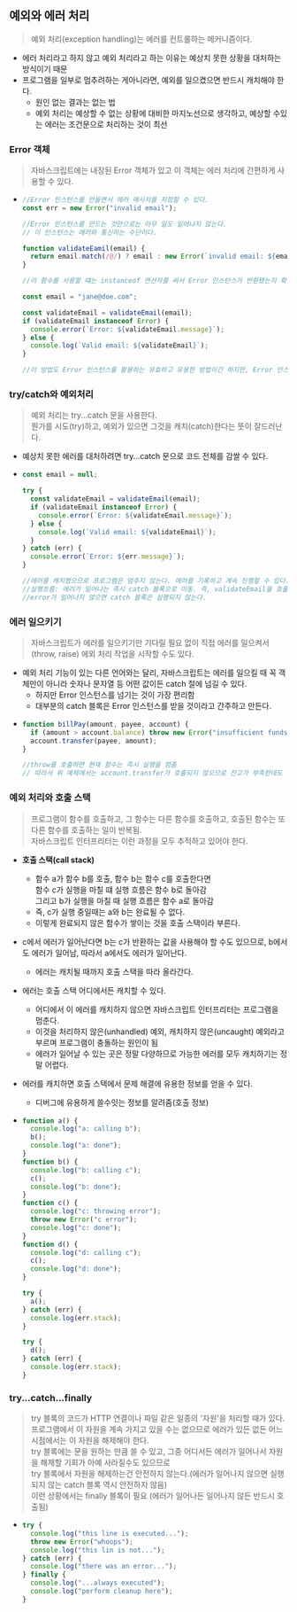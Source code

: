 ## 예외와 에러 처리

> 예외 처리(exception handling)는 에러를 컨트롤하는 메커니즘이다.

- 에러 처리라고 하지 않고 예외 처리라고 하는 이유는 예상치 못한 상황을 대처하는 방식이기 때문
- 프로그램을 일부로 멈추려하는 게아니라면, 예외를 일으켰으면 반드시 캐치해야 한다.
  - 원인 없는 결과는 없는 법
  - 예외 처리는 예상할 수 없는 상황에 대비한 마지노선으로 생각하고, 예상할 수있는 에러는 조건문으로 처리하는 것이 최선

### Error 객체

> 자바스크립트에는 내장된 Error 객체가 있고 이 객체는 에러 처리에 간편하게 사용할 수 있다.

- ```js
  //Error 인스턴스를 만들면서 에러 메시지를 지정할 수 있다.
  const err = new Error("invalid email");

  //Error 인스턴스를 만드는 것만으로는 아무 일도 일어나지 않는다.
  // 이 인스턴스는 에러와 통신하는 수단이다.

  function validateEamil(email) {
    return email.match(/@/) ? email : new Error(`invalid email: ${email}`);
  }

  //이 함수를 사용할 떄는 instanceof 연산자를 써서 Error 인스턴스가 반환됐는지 확인

  const email = "jane@doe.com";

  const validateEmail = validateEmail(email);
  if (validateEmail instanceof Error) {
    console.error(`Error: ${validateEmail.message}`);
  } else {
    console.log(`Valid email: ${validateEmail}`);
  }

  //이 방법도 Error 인스턴스를 활용하는 유효하고 유용한 방법이긴 하지만, Error 인스턴스는 예외 처리에서 더 자주 사용됨
  ```

### try/catch와 예외처리

> 예외 처리는 try...catch 문을 사용한다. <br> 뭔가를 시도(try)하고, 예외가 있으면 그것을 캐치(catch)한다는 뜻이 잘드러난다.

- 예상치 못한 에러를 대처하려면 try...catch 문으로 코드 전체를 감쌀 수 있다.
- ```js
  const email = null;

  try {
    const validateEmail = validateEmail(email);
    if (validateEmail instanceof Error) {
      console.error(`Error: ${validateEmail.message}`);
    } else {
      console.log(`Valid email: ${validateEmail}`);
    }
  } catch (err) {
    console.error(`Error: ${err.message}`);
  }

  //에러를 캐치했으므로 프로그램은 멈추지 않는다. 에러를 기록하고 계속 진행할 수 있다.
  //실행흐름: 에러가 일어나는 즉시 catch 블록으로 이동. 즉, validateEmail을 호출한 다음에 있는 if문은 실행되지 않는다.
  //error가 일어나지 않으면 catch 블록은 실행되지 않는다.
  ```

### 에러 일으키기

> 자바스크립트가 에러를 일으키기만 기다릴 필요 없이 직접 에러를 일으켜서(throw, raise) 에외 처리 작업을 시작할 수도 있다.

- 예외 처리 기능이 있는 다른 언어와는 달리, 자바스크립트는 에러를 일으킬 때 꼭 객체만이 아니라 숫자나 문자열 등 어떤 값이든 catch 절에 넘길 수 있다.
  - 하지만 Error 인스턴스를 넘기는 것이 가장 편리함
  - 대부분의 catch 블록은 Error 인스턴스를 받을 것이라고 간주하고 만든다.
- ```js
  function billPay(amount, payee, account) {
    if (amount > account.balance) throw new Error("insufficient funds");
    account.transfer(payee, amount);
  }

  //throw를 호출하면 현재 함수는 즉시 실행을 멈춤
  // 따라서 위 예제에서는 account.transfer가 호출되지 않으므로 잔고가 부족한데도 현금을 찾아가는 사고 발생 X
  ```

### 예외 처리와 호출 스택

> 프로그램이 함수를 호출하고, 그 함수는 다른 함수를 호출하고, 호출된 함수는 또 다른 함수를 호출하는 일이 반복됨.<Br>자바스크립트 인터프리터는 이런 과정을 모두 추적하고 있어야 한다.

- **호출 스택(call stack)**
  - 함수 a가 함수 b를 호출, 함수 b는 함수 c를 호출한다면<br> 함수 c가 실행을 마칠 떄 실행 흐름은 함수 b로 돌아감<br>그리고 b가 실행을 마칠 때 실행 흐름은 함수 a로 돌아감
  - 즉, c가 실행 중일때는 a와 b는 완료될 수 없다.
  - 이렇게 완료되지 않은 함수가 쌓이는 것을 호출 스택이라 부른다.
- c에서 에러가 일어난다면 b는 c가 반환하는 값을 사용해야 할 수도 있으므로, b에서도 에러가 일어남, 따라서 a에서도 에러가 일어난다.
  - 에러는 캐치될 때까지 호출 스택을 따라 올라간다.
- 에러는 호출 스택 어디에서든 캐치할 수 있다.
  - 어디에서 이 에러를 캐치하지 않으면 자바스크립트 인터프리터는 프로그램을 멈춘다.
  - 이것을 처리하지 않은(unhandled) 예외, 캐치하지 않은(uncaught) 예외라고 부르며 프로그램이 충돌하는 원인이 됨
  - 에러가 일어날 수 있는 곳은 정말 다양하므로 가능한 에러를 모두 캐치하기는 정말 어렵다.
- 에러를 캐치하면 호출 스택에서 문제 해결에 유용한 정보를 얻을 수 있다.

  - 디버그에 유용하게 쓸수잇는 정보를 알려줌(호출 정보)

- ```js
  function a() {
    console.log("a: calling b");
    b();
    console.log("a: done");
  }
  function b() {
    console.log("b: calling c");
    c();
    console.log("b: done");
  }
  function c() {
    console.log("c: throwing error");
    throw new Error("c error");
    console.log("c: done");
  }
  function d() {
    console.log("d: calling c");
    c();
    console.log("d: done");
  }

  try {
    a();
  } catch (err) {
    console.log(err.stack);
  }

  try {
    d();
  } catch (err) {
    console.log(err.stack);
  }
  ```

### try...catch...finally

> try 블록의 코드가 HTTP 연결이나 파일 같은 일종의 '자원'을 처리할 때가 있다.
> <br>프로그램에서 이 자원을 계속 가지고 있을 수는 없으므로 에러가 있든 없든 어느 시점에서는 이 자원을 해제해야 한다.
> <br> try 블록에는 문을 원하는 만큼 쓸 수 있고, 그중 어디서든 에러가 일어나서 자원을 해제할 기회가 아예 사라질수도 있으므로 <br>try 블록에서 자원을 해제하는건 안전하지 않는다.(에러가 일어나지 않으면 실행되지 않는 catch 블록 역시 안전하지 않음)<br>이런 상황에서는 finally 블록이 필요 (에러가 일어나든 일어나지 않든 반드시 호출됨)

- ```js
  try {
    console.log("this line is executed...");
    throw new Error("whoops");
    console.log("this lin is not...");
  } catch (err) {
    console.log("there was an error...");
  } finally {
    console.log("...always executed");
    console.log("perform cleanup here");
  }
  ```
